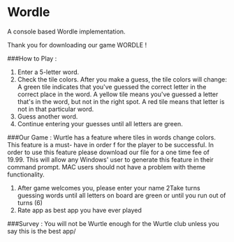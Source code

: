 # Wordle
A console based Wordle implementation.

Thank you for downloading our game WORDLE ! 


###How to Play :
1. Enter a 5-letter word.
2. Check the tile colors.
          After you make a guess, the tile colors will change:
          A green tile indicates that you've guessed the correct letter in the correct place in the word.
          A yellow tile means you've guessed a letter that's in the word, but not in the right spot.
          A red  tile means that letter is not in that particular word.
3. Guess another word.
4. Continue entering your guesses until all letters are green.


###Our Game :
Wurtle has a  feature where tiles in words change colors. This feature is a must- have in order f
for the player to be successful. In order to use this feature please download our file for a one time fee of  19.99. 
This will allow any Windows' user to generate this feature in their command prompt. 
MAC users should not have a problem with theme functionality.

1. After game welcomes you, please enter your name
2Take turns guessing words until all letters on board are green or until you run out of turns (6)
2. Rate app as best app you have ever played

###Survey :
You will not be Wurtle enough for the Wurtle club unless you say this is the best app/
